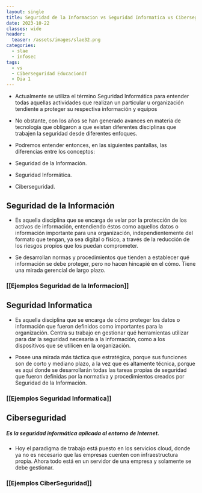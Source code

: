 ```yaml
---
layout: single
title: Seguridad de la Informacion vs Seguridad Informatica vs Ciberseguridad
date: 2023-10-22
classes: wide
header:
  teaser: /assets/images/slae32.png
categories:
  - slae
  - infosec
tags:
  - vs
  - Ciberseguridad EducacionIT
  - Dia 1
---
```


* Actualmente se utiliza el término Seguridad Informática para entender todas aquellas actividades que realizan un particular u organización tendiente a proteger su respectiva información y equipos

* No obstante, con los años se han generado avances en materia de tecnología que obligaron a que existan diferentes disciplinas que trabajen la seguridad desde diferentes enfoques.

* Podremos entender entonces, en las siguientes pantallas, las diferencias entre los conceptos:
* Seguridad de la Información.
* Seguridad Informática.
* Ciberseguridad.


## Seguridad de la Información

* Es aquella disciplina que se encarga de velar por la protección de los activos de información, entendiendo éstos como aquellos datos o información importante para una organización, independientemente del formato que tengan, ya sea digital o físico, a través de la reducción de los riesgos propios que los puedan comprometer.

* Se desarrollan normas y procedimientos que tienden a establecer qué información se debe proteger, pero no hacen hincapié en el cómo. Tiene una mirada gerencial de largo plazo.
### [[Ejemplos Seguridad de la Informacion]]


## Seguridad Informatica


* Es aquella disciplina que se encarga de cómo proteger los datos o información que fueron definidos como importantes para la organización. Centra su trabajo en gestionar qué herramientas utilizar para dar la seguridad necesaria a la información, como a los dispositivos que se utilicen en la organización.

* Posee una mirada más táctica que estratégica, porque sus funciones son de corto y mediano plazo, a la vez que es altamente técnica, porque es aquí donde se desarrollarán todas las tareas propias de seguridad que fueron definidas por la normativa y procedimientos creados por Seguridad de la Información.

### [[Ejemplos Seguridad Informatica]]



## Ciberseguridad

##### Es la seguridad informática aplicada al entorno de Internet. 

* Hoy el paradigma de trabajo está puesto en los servicios cloud, donde ya no es necesario que las empresas cuenten con infraestructura propia. Ahora todo está en un servidor de una empresa y solamente se debe gestionar.

### [[Ejemplos CiberSeguridad]]